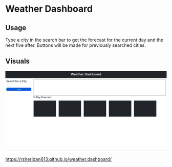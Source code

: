 # Weather Dashboard


## Usage

Type a city in the search bar to get the forecast for the current day and the next five after. Buttons will be made for previously searched cities.

## Visuals
![Screenshot of site](assets/Screenshot_20221113_080229.png)

https://rsheridan613.github.io/weather.dashboard/
